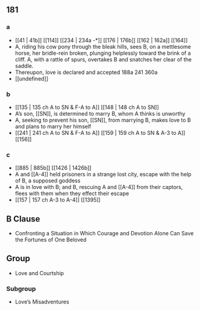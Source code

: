 ## 181
### a
- [[41 | 41b]] [[114]] [[234 | 234a -*]] [[176 | 176b]] [[162 | 162a]] [[164]] 
- A, riding his cow pony through the bleak hills, sees B, on a mettlesome horse, her bridle-rein broken, plunging helplessly toward the brink of a cliff. A, with a rattle of spurs, overtakes B and snatches her clear of the saddle.
- Thereupon, love is declared and accepted 188a 241 360a
- [[undefined]] 

### b
- [[135 | 135 ch A to SN &amp; F-A to A]] [[148 | 148 ch A to SN]] 
- A’s son, [[SN]], is determined to marry B, whom A thinks is unworthy
- A, seeking to prevent his son, [[SN]], from marrying B, makes love to B and plans to marry her himself
- [[241 | 241 ch A to SN &amp; F-A to A]] [[159 | 159 ch A to SN &amp; A-3 to A]] [[156]] 

### c
- [[885 | 885b]] [[1426 | 1426b]] 
- A and [[A-4]] held prisoners in a strange lost city, escape with the help of B, a supposed goddess
- A is in love with B; and B, rescuing A and [[A-4]] from their captors, flees with them when they effect their escape
- [[157 | 157 ch A-3 to A-4]] [[1395]] 

## B Clause
- Confronting a Situation in Which Courage and Devotion Alone Can Save the Fortunes of One Beloved

## Group
- Love and Courtship

### Subgroup
- Love’s Misadventures

